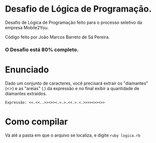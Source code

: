 # Desafio de Lógica de Programação.
Desafio de Lógica de Programação feito para o processo seletivo da empresa Mobile2You.

Código feito por João Marcos Barreto de Sá Pereira.

### O Desafio está 80% completo.


# Enunciado
Dado um conjunto de caracteres, você precisará extrair os "diamantes" (<>) e as "areias" (.) da expressão e no
final exibir a quantidade de diamantes extraídos.

`Expressão: <<.<<..>><>><.>.>.<<.>.<.>>>><>><>>`


# Como compilar
Vá até a pasta em que o arquivo se localiza, e digite `ruby logica.rb`

